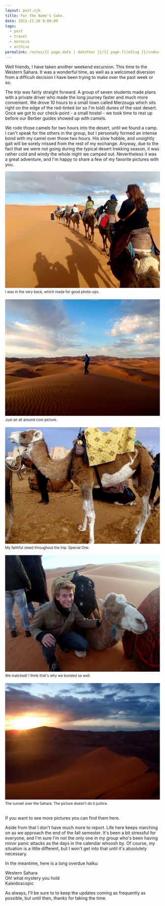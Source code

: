 ```yaml
---
layout: post.njk
title: For the Name's Sake.
date: 2011-11-28 8:00:00
tags:
  - post
  - travel
  - morocco
  - archive
permalink: /notes/{{ page.date | dateYear }}/{{ page.fileSlug }}/index.html
---
```


Well friends, I have taken another weekend excursion. This time to the Western Sahara. It was a wonderful time, as well as a welcomed diversion from a difficult decision I have been trying to make over the past week or so.

The trip was fairly straight forward. A group of seven students made plans with a private driver who made the long journey faster and much more convenient. We drove 10 hours to a small town called Merzouga which sits right on the edge of the red-tinted (or so I'm told) dunes of the vast desert. Once we got to our check-point - a small hostel - we took time to rest up before our Berber guides showed up with camels.

We rode those camels for two hours into the desert, until we found a camp. I can't speak for the others in the group, but I personally formed an intense bond with my camel over those two hours. His slow hobble, and unsightly gait will be sorely missed from the rest of my exchange. Anyway, due to the fact that we were not going during the typical desert trekking season, it was rather cold and windy the whole night we camped out. Nevertheless it was a great adventure, and I'm happy to share a few of my favorite pictures with you.

<div><img src="/img/blog-archive/sahara-1.jpg" class="blog-pic container" /></div>
<div class="center-text"><small>I was in the very back, which made for good photo-ops.</small></div><br />

<div><img src="/img/blog-archive/sahara-2.jpg" class="blog-pic container" /></div>
<div class="center-text"><small>Just an all around cool picture.</small></div><br />

<div><img src="/img/blog-archive/sahara-3.jpg" class="blog-pic container" /></div>
<div class="center-text"><small>My faithful steed throughout the trip: Special One.</small></div><br />

<div><img src="/img/blog-archive/sahara-4.jpg" class="blog-pic container" /></div>
<div class="center-text"><small>We matched! I think that's why we bonded so well.</small></div><br />

<div><img src="/img/blog-archive/sahara-5.jpg" class="blog-pic container" /></div>
<div class="center-text"><small>The sunset over the Sahara. The picture doesn't do it justice.</small></div><br />

If you want to see more pictures you can find them here.

Aside from that I don't have much more to report. Life here keeps marching on as we approach the end of the fall semester. It's been a bit stressful for everyone, and I'm sure I'm not the only one in my group who's been having minor panic attacks as the days in the calendar whoosh by. Of course, my situation is a little different, but I won't get into that until it's absolutely necessary.

In the meantime, here is a long overdue haiku:

Western Sahara <br />
Oh! what mystery you hold </br>
Kaleidoscopic

As always, I'll be sure to to keep the updates coming as frequently as possible, but until then, thanks for taking the time.
